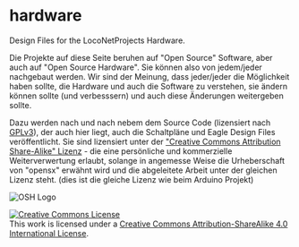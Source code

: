 # hardware

Design Files for the LocoNetProjects Hardware.


Die Projekte auf diese Seite beruhen auf "Open Source" Software, aber auch auf 
"Open Source Hardware". Sie können also von jedem/jeder nachgebaut werden. 
Wir sind der Meinung, dass jeder/jeder die Möglichkeit haben sollte, die Hardware und 
auch die Software zu verstehen, sie ändern können sollte (und verbesssern) und auch 
diese Änderungen weitergeben sollte.

Dazu werden nach und nach nebem dem Source Code (lizensiert nach <a href="http://www.gnu.org/licenses/gpl-3.0.de.html">GPLv3</a>), 
der auch hier liegt, auch die Schaltpläne und Eagle Design Files veröffentlicht. 
Sie sind lizensiert unter der <a href="https://creativecommons.org/licenses/by-sa/4.0/de">"Creative Commons Attribution Share-Alike" Lizenz</a> - 
die eine persönliche und kommerzielle Weiterverwertung erlaubt, solange in angemesse Weise
die Urheberschaft von "opensx" erwähnt wird und die abgeleitete Arbeit unter der gleichen 
Lizenz steht. (dies ist die gleiche Lizenz wie beim Arduino Projekt)

![OSH Logo](/oshw-logo-100-px.png)


<a rel="license" href="http://creativecommons.org/licenses/by-sa/4.0/"><img alt="Creative Commons License" style="border-width:0" src="https://i.creativecommons.org/l/by-sa/4.0/88x31.png" /></a><br />This work is licensed under a <a rel="license" href="http://creativecommons.org/licenses/by-sa/4.0/">Creative Commons Attribution-ShareAlike 4.0 International License</a>.
